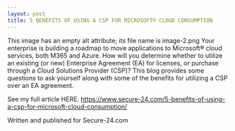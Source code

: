 ```yaml
---
layout: post
title: 5 BENEFITS OF USING A CSP FOR MICROSOFT® CLOUD CONSUMPTION
---
```


This image has an empty alt attribute; its file name is image-2.png
Your enterprise is building a roadmap to move applications to Microsoft® cloud services, both M365 and Azure.  How will you determine whether to utilize an existing (or new) Enterprise Agreement (EA) for licenses, or purchase through a Cloud Solutions Provider (CSP)? This blog provides some questions to ask yourself along with some of the benefits for utilizing a CSP over an EA agreement.

See my full article HERE.  https://www.secure-24.com/5-benefits-of-using-a-csp-for-microsoft-cloud-consumption/

Written and published for Secure-24.com

﻿